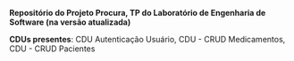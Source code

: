 **Repositório do Projeto Procura, TP do Laboratório de Engenharia de Software (na versão atualizada)**

**CDUs presentes**: CDU Autenticação Usuário, CDU - CRUD Medicamentos, CDU - CRUD Pacientes

 
